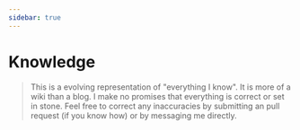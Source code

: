 ```yaml
---
sidebar: true
---
```


# Knowledge

> This is a evolving representation of "everything I know". It is more of a wiki than a blog. I make no promises that everything is correct or set in stone. Feel free to correct any inaccuracies by submitting an pull request (if you know how) or by messaging me directly. 

<section-contents />